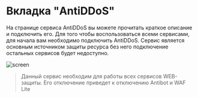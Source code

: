 # **Вкладка "AntiDDoS"**
На странице сервиса AntiDDoS вы можете прочитать краткое описание и подключить его.
Для того чтобы воспользоваться всеми сервисами, для начала вам необходимо подключить AntiDDoS. Сервис является основным источником защиты ресурса без него подключение остальных сервисов будет недоступно.

![screen]()

> Данный сервис необходим для работы всех сервисов WEB-защиты. Его отключение приведет к отключению Antibot и WAF Lite
